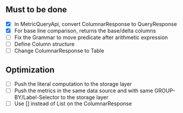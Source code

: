 ## Must to be done
- [x] In MetricQueryApi, convert ColumnarResponse to QueryResponse
- [x] For base line comparison, returns the base/delta columns
- [ ] Fix the Grammar to move predicate after arithmetic expression
- [ ] Define Column structure
- [ ] Change ColumnarResponse to Table
 
## Optimization
- [ ] Push the literal computation to the storage layer
- [ ] Push the metrics in the same data source and with same GROUP-BY/Label-Selector to the storage layer
- [ ] Use [] instead of List on the ColumnarResponse